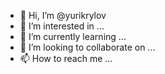 - 👋 Hi, I’m @yurikrylov
- 👀 I’m interested in ...
- 🌱 I’m currently learning ...
- 💞️ I’m looking to collaborate on ...
- 📫 How to reach me ...

<!---
yurikrylov/yurikrylov is a ✨ special ✨ repository because its `README.md` (this file) appears on your GitHub profile.
You can click the Preview link to take a look at your changes.
--->
